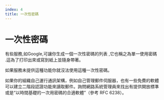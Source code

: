 ```yaml
---
index: 4
title: 一次性密碼
---
```

# 一次性密碼

有些服務,如Google,可讓你生成一個一次性密碼的列表 ,它也稱之為單一使用密碼 .這為了打印出來或寫到紙上並隨身帶著。

如果服務未提供這種功能你就沒法使用這種一次性密碼。

如果你的組織自己運行通訊架構，例如自己管理郵件伺服器，也有一些免費的軟體可以建立二階段認證功能來讀取郵件。詢問網路系統管理員來找出有提供開放標準或是“以時間基礎的一次用密碼的合適軟體”（參考 RFC 6238）。